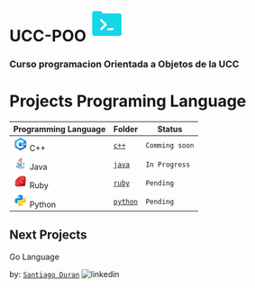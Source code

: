 # **UCC-POO** ![icon](./images/code.png)
### Curso programacion Orientada a Objetos de la UCC

# **Projects Programing Language** 

| Programming Language                       | Folder                |  Status        |
| ------------------------------------------ | --------------------- | -------------- |
| ![c++](./images/icon-c%2B%2B.png) C++      | [`c++`](./c++)        | `Comming soon` |
| ![java](./images/icon-java.png) Java       | [`java`](./java/)     | `In Progress`  |
| ![ruby](./images/icon-ruby.png) Ruby       | [`ruby`](./ruby/)     | `Pending`      |
| ![python](./images/icon-python.png) Python | [`python`](./python/) | `Pending`      |

## Next Projects
Go Language

by: [`Santiago Duran`](https://www.linkedin.com/in/santiago-duran-canedo-2b713b231/) ![linkedin](https://img.icons8.com/sf-ultralight/2x/linkedin.png)
